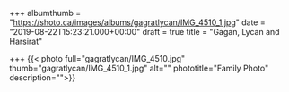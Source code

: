 +++
albumthumb = "https://shoto.ca/images/albums/gagratlycan/IMG_4510_1.jpg"
date = "2019-08-22T15:23:21.000+00:00"
draft = true
title = "Gagan, Lycan and Harsirat"

+++
{{< photo full="gagratlycan/IMG_4510.jpg" thumb="gagratlycan/IMG_4510_1.jpg" alt="" phototitle="Family Photo" description="">}}

<!-- {{< photo full="gagratlycan/IMG_4768.jpg" thumb="gagratlycan/IMG_4768_1.jpg" alt="" phototitle="Gagan and Harsirat" description="">}} -->